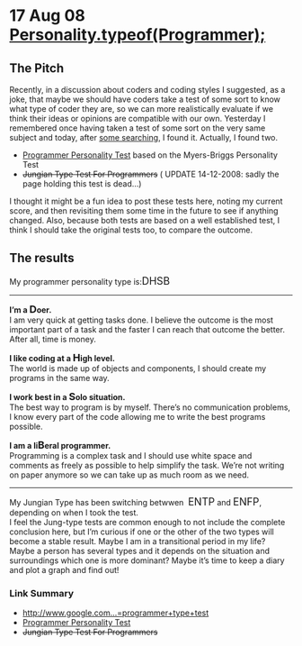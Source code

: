 <h1>
  17 Aug 08
  <a href="http://ben.peachey-schoorl.com/work_blog/2008/08/personalitytypeofprogrammer/" rel="bookmark" title="Permanent Link to Personality.typeof(Programmer);">
    Personality.typeof(Programmer);
  </a>
</h1>
<h2>The Pitch</h2>
<p>
  Recently, in a discussion about coders and coding styles I suggested, as a joke, that maybe we should have coders take a test of some sort to know what type of coder they are, so we can more realistically evaluate if we think their ideas
  or opinions are compatible with our own. Yesterday I remembered once having taken a test of some sort on the very same subject and today, after
  <a title="http://www.google.com/search?q=programmer+type+test" href="http://www.google.com/search?q=programmer+type+test">some searching</a>, I found it. Actually, I found two.
</p>
<ul>
  <li><a title="Programmer Personality Test" href="http://www.doolwind.com/index.php?page=11" target="_blank">Programmer Personality Test</a> based on the Myers-Briggs Personality Test</li>
  <li>
    <a style="text-decoration: line-through;" title="Jungian Type Test For Programmers" href="http://www.eggheadcafe.com/articles/mb/" target="_blank">Jungian Type Test For Programmers</a> (
    <span class="update">UPDATE 14-12-2008: sadly the page holding this test is dead…)</span>
  </li>
</ul>
<p>
  I thought it might be a fun idea to post these tests here, noting my current score, and then revisiting them some time in the future to see if anything changed. Also, because both tests are based on a well established test, I think I
  should take the original tests too, to compare the outcome.
</p>
<h2>The results</h2>
<p>My programmer personality type is:<span style="font-size: large;">DHSB</span><strong> </strong><strong></strong></p>
<hr />
<strong>I’m a <span style="font-size: large;">D</span>oer.</strong><br />
I am very quick at getting tasks done. I believe the outcome is the most important part of a task and the faster I can reach that outcome the better. After all, time is money.
<p></p>
<p>
  <strong>I like coding at a <span style="font-size: large;">H</span>igh level.</strong><br />
  The world is made up of objects and components, I should create my programs in the same way.
</p>
<p>
  <strong>I work best in a <span style="font-size: large;">S</span>olo situation.</strong><br />
  The best way to program is by myself. There’s no communication problems, I know every part of the code allowing me to write the best programs possible.
</p>
<p>
  <strong>I am a li<span style="font-size: large;">B</span>eral programmer.</strong><br />
  Programming is a complex task and I should use white space and comments as freely as possible to help simplify the task. We’re not writing on paper anymore so we can take up as much room as we need.
</p>
<hr />
My Jungian Type has been switching betwwen&nbsp; <span style="font-size: large;">ENTP</span> and <span style="font-size: large;">ENFP</span>, depending on when I took the test.<br />
I feel the Jung-type tests are common enough to not include the complete conclusion here, but I’m curious if one or the other of the two types will become a stable result. Maybe I am in a transitional period in my life? Maybe a person has
several types and it depends on the situation and surroundings which one is more dominant? Maybe it’s time to keep a diary and plot a graph and find out!
<p></p>
<div class="link-summarizer">
  <h3>Link Summary</h3>
  <ul>
    <li><a title="http://www.google.com/search?q=programmer+type+test" href="http://www.google.com/search?q=programmer+type+test">http://www.google.com...=programmer+type+test</a></li>
    <li><a title="Programmer Personality Test" href="http://www.doolwind.com/index.php?page=11" target="_blank">Programmer Personality Test</a></li>
    <li>
      <a style="text-decoration: line-through;" title="Jungian Type Test For Programmers" href="http://www.eggheadcafe.com/articles/mb/" target="_blank">Jungian Type Test For Programmers</a>
    </li>
  </ul>
</div>
